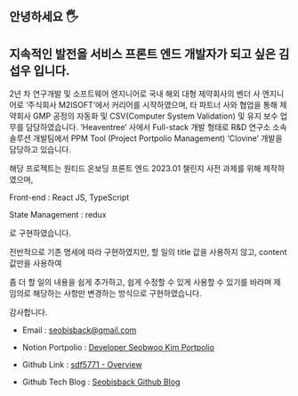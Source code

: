 ## 안녕하세요 🖐️

## 지속적인 발전을 서비스 프론트 엔드 개발자가 되고 싶은 김섭우 입니다.

2년 차 연구개발 및 소프트웨어 엔지니어로 국내 해외 대형 제약회사의 벤더 사 엔지니어로 ‘주식회사 M2ISOFT’에서 커리어를 시작하였으며, 타 파트너 사와 협업을 통해 제약회사 GMP 공정의 자동화 및 CSV(Computer System Validation) 및 유지 보수 업무를 담당하였습니다. ‘Heaventree’ 사에서 Full-stack 개발 형태로 R&D 연구소 소속 솔루션 개발팀에서 PPM Tool (Project Portpolio Management) ‘Clovine’ 개발을 담당하고 있습니다.

해당 프로젝트는 원티드 온보딩 프론트 엔드 2023.01 챌린지 사전 과제를 위해 제작하였으며,

Front-end : React JS, TypeScript

State Management : redux

로 구현하였습니다.

전반적으로 기존 명세에 따라 구현하였지만, 할 일의 title 값을 사용하지 않고, content 값만을 사용하여

좀 더 할 일의 내용을 쉽게 추가하고, 쉽게 수정할 수 있게 사용할 수 있기를 바라며 제 임의로 해당하는 사항만 변경하는 방식으로 구현하였습니다.

감사합니다.

- Email : seobisback@gmail.com

- Notion Portpolio : [Developer Seobwoo Kim Portpolio](https://tender-lemongrass-345.notion.site/Developer-Seobwoo-Kim-Portpolio-a2d2e2fb6c6e4a4b9de09c47e99f3010)

- Github Link : [sdf5771 - Overview](https://github.com/sdf5771)

- Github Tech Blog : [Seobisback Github Blog](https://sdf5771.github.io/)
